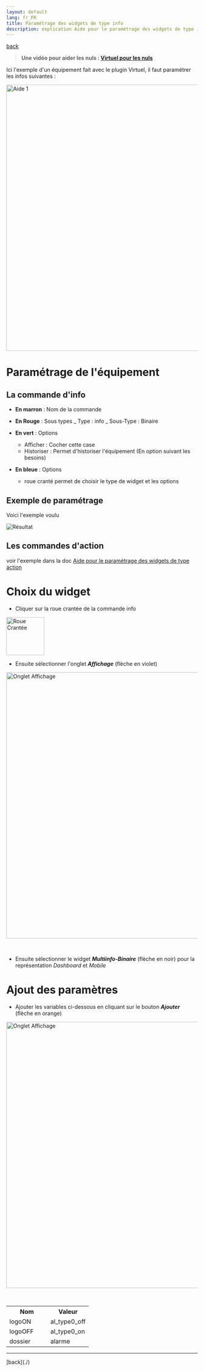 ```yaml
---
layout: default
lang: fr_FR
title: Paramétrage des widgets de type info
description: explication Aide pour le paramétrage des widgets de type info (binaire, numAide pour le paramétrage des widgets de type info (binaire, numérique)
---
```


[back](./)

> **Une vidéo pour aider les nuls : <a href="https://www.youtube.com/watch?v=wiMh8rmfdKU">Virtuel pour les nuls</a>**

Ici l'exemple d'un équipement fait avec le plugin Virtuel, il faut paramétrer les infos suivantes :

<p><img src="../{{site.img}}/config_info_1.png" alt="Aide 1" width="700"/></p>

# Paramétrage de l'équipement

## La commande d'info

- <b>En marron</b> : Nom de la commande

- <b>En Rouge</b> : Sous types
  _ Type : info
  _ Sous-Type : Binaire

- <b>En vert</b> : Options

  - Afficher : Cocher cette case
  - Historiser : Permet d'historiser l'équipement (En option suivant les besoins)

- <b>En bleue</b> : Options
  - roue cranté permet de choisir le type de widget et les options

## Exemple de paramétrage

Voici l'exemple voulu

<p><img src="{site.baseurl}}/{{site.widget}}/{{site.img}}/exemple/d/multi_binaire.png" alt="Résultat" /></p>

## Les commandes d'action

voir l'exemple dans la doc <a href="{{site.baseurl}}/{{site.help}}/{{page.lang}}/config_action">Aide pour le paramétrage des widgets de type action</a>

# Choix du widget

- Cliquer sur la roue crantée de la commande info
<p><img src="../{{site.img}}/config_roue.png" alt="Roue Crantée" width="100"/></p>

- Ensuite sélectionner l'onglet <b><i>Affichage</i></b> (flèche en violet)<br/>
<p><img src="../{{site.img}}/config_onglet_affichage_info.png" alt="Onglet Affichage" width="700" /></p><br/>

- Ensuite sélectionner le widget <b><i>Multiinfo-Binaire</i></b> (flèche en noir) pour la représentation <i>Dashboard</i> et <i>Mobile</i><br/>

# Ajout des paramètres

- Ajouter les variables ci-dessous en cliquant sur le bouton <b><i>Ajouter</i></b> (flèche en orange)<br/>
<p><img src="../{{site.img}}/config_onglet_affichage_info.png" alt="Onglet Affichage" width="700" /></p><br/>

<CENTER>
    <TABLE width="60%">
        <TR>
            <th scope="col" width="50%">Nom</th>
            <th scope="col" width="50%">Valeur</th>
        </TR>
        <TR>
            <TD width="50%">logoON</TD>
            <TD width="50%">al_type0_off</TD>
        </TR>
        <TR>
            <TD width="50%">logoOFF</TD>
            <TD width="50%">al_type0_on</TD>
        </TR>
        <TR>
            <TD width="50%">dossier</TD>
            <TD width="50%">alarme</TD>
        </TR>
    </TABLE>
</CENTER>

<hr />
[back](./)
